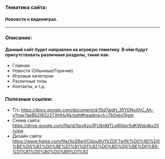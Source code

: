 ### Тематика сайта:
#### Нововсти о видеоиграх.

---

### Описание:
#### Данный сайт будет направлен на игровую тематику. В нём будут присутствовать различные разделы, такие как:
- Главная
- Новости (Обычные/Горячие)
- Игровые категории
- Различные топы
- Контакты, и т.д.

### Полезные ссылки:
- Т/з: https://docs.google.com/document/d/1Sd7ajdH_35YDNxXhC_Ah-vTnav7eeBb2WZz3TXHHyXk/edit#heading=h.r7b0ves15gm 
- Схема сайта: https://drive.google.com/file/d/1jpvKzu3FUSnMTLqWibpr5dKWsbdbxZfi/view
- Дизайн сайта: https://www.figma.com/file/XoS9wVCldou9UYkZDFTwf9/%D0%9D%D0%BE%D0%B2%D0%BE%D1%81%D1%82%D0%BD%D0%BE%D0%B9-%D1%81%D0%B0%D0%B9%D1%82 
